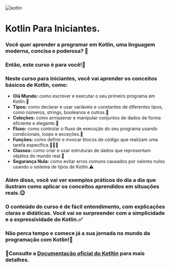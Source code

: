 
![kotlin](https://github.com/ramonmarqueslima/kotlin_para_iniciantes/assets/140916877/72c2d9e6-09ef-4482-b4cc-298300ee13bd)

# Kotlin Para Iniciantes.

### Você quer aprender a programar em Kotlin, uma linguagem moderna, concisa e poderosa? 🤔
### Então, este curso é para você!🎉
### Neste curso para **iniciantes**, você vai aprender os conceitos básicos de Kotlin, como:

- **Olá Mundo:** como escrever e executar o seu primeiro programa em Kotlin.🌱
- **Tipos:** como declarar e usar variáveis e constantes de diferentes tipos, como números, strings, booleanos e outros.🍕
- **Coleções:** como armazenar e manipular conjuntos de dados de forma eficiente e elegante.🚌
- **Fluxo:** como controlar o fluxo de execução do seu programa usando condicionais, loops e exceções.🚦
- **Funções:** como definir e invocar blocos de código que realizam uma tarefa específica.🏃🏻‍♀️
- **Classes:** como criar e usar estruturas de dados que representam objetos do mundo real.👟
- **Segurança Nula:** como evitar erros comuns causados por valores nulos usando o sistema de tipos de Kotlin.⚠️

### Além disso, você vai ver exemplos práticos do dia a dia que ilustram como aplicar os conceitos aprendidos em situações reais.😉
### O conteúdo do curso é de fácil entendimento, com explicações claras e didáticas. Você vai se surpreender com a simplicidade e a expressividade do Kotlin.✅
### Não perca tempo e comece já a sua jornada no mundo da programação com Kotlin!💟

### 📣Consulte a [Documentação oficial do Kotltin](https://kotlinlang.org/docs/kotlin-tour-basic-types.html) para mais detalhes.
